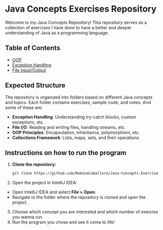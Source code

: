 # Java Concepts Exercises Repository

Welcome to my Java Concepts Repository! This repository serves as a collection of exercises I have done to have a better and deeper understanding of Java as a programming language.

## Table of Contents

- [OOP](./src/OOP/)
- [Exception Handling](./src/ExceptionHandling/)
- [File Input/Output](./src/FileInputOutput/)

## Expected Structure

The repository is organized into folders based on different Java concepts and topics. Each folder contains exercises, sample code, and notes. And some of these are:

- **Exception Handling**: Understanding try-catch blocks, custom exceptions, etc.
- **File I/O**: Reading and writing files, handling streams, etc.
- **OOP Principles**: Encapsulation, inheritance, polymorphism, etc.
- **Collections Framework**: Lists, maps, sets, and their operations.

## Instructions on how to run the program
1. **Clone the repository:**
   ```bash
   git clone https://github.com/RominaCaballero/Java-Concepts-Exercises.git
   ```
2. Open the project in IntelliJ IDEA:

- Open IntelliJ IDEA and select **File > Open**.
- Navigate to the folder where the repository is cloned and open the project.

3. Choose which concept you are interested and which number of exercise you wanna run.
4. Run the program you chose and see it come to life!